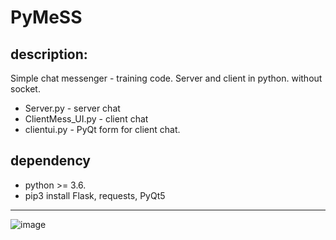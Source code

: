 # PyMeSS

## description: 
 Simple chat messenger - training code. Server and client in python. without socket. 
* Server.py - server chat
* ClientMess_UI.py - client chat
* clientui.py - PyQt form for client chat.

## dependency 
* python >= 3.6. 
* pip3 install Flask, requests, PyQt5

***

![image](https://user-images.githubusercontent.com/53166373/73070446-660d9d80-3ec1-11ea-8280-b2da4a95719f.png)

